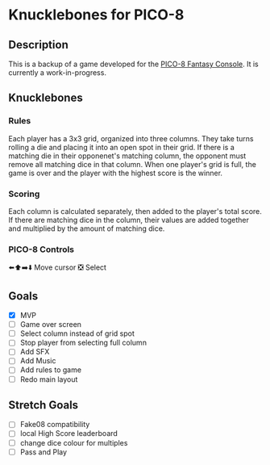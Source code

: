 # Knucklebones for PICO-8
## Description
This is a backup of a game developed for the [PICO-8 Fantasy Console](https://www.lexaloffle.com/pico-8.php). It is currently a work-in-progress.
## Knucklebones
### Rules
Each player has a 3x3 grid, organized into three columns. They take turns rolling a die and placing it into an open spot in their grid. If there is a matching die in their opponenet's matching column, the opponent must remove all matching dice in that column. When one player's grid is full, the game is over and the player with the highest score is the winner.
### Scoring
Each column is calculated separately, then added to the player's total score. If there are matching dice in the column, their values are added together and multiplied by the amount of matching dice.
### PICO-8 Controls
⬅️⬆️➡️⬇️ Move cursor
❎ Select
## Goals
- [x] MVP
- [ ] Game over screen
- [ ] Select column instead of grid spot
- [ ] Stop player from selecting full column
- [ ] Add SFX
- [ ] Add Music
- [ ] Add rules to game
- [ ] Redo main layout
## Stretch Goals
- [ ] Fake08 compatibility
- [ ] local High Score leaderboard
- [ ] change dice colour for multiples
- [ ] Pass and Play